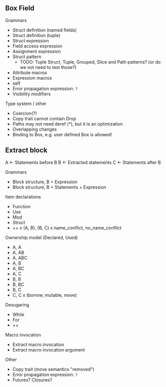 ## Box Field

Grammars
* Struct definition (named fields)
* Struct definition (tuple)
* Struct expression 
* Field access expression
* Assignment expression
* Struct pattern
  * TODO: Tuple Struct, Tuple, Grouped, Slice and Path patterns? (or do we not need to test those?)
* Attribute macros
* Expression macros
* self
* Error propagation expression: `?`
* Visibility modifiers

Type system / other
* Coercion(?)
* Copy trait cannot contain Drop
* Paths may not need deref (*), but it is an optimization
* Overlapping changes
* Binding to Box, e.g. user defined Box<T> is allowed!

## Extract block

A <- Statements before B
B <- Extracted statements 
C <- Statements after B 

Grammars
* Block structure, B = Expression
* Block structure, B = Statements + Expression

Item declarations
* Function
* Use
* Mod
* Struct
* ++
x (A, B), (B, C)
x name_conflict, no_name_conflict

Ownership model (Declared, Used)
* A, A
* A, AB
* A, ABC
* A, B
* A, BC
* A, C
* B, B
* B, BC
* B, C
* C, C
x (borrow, mutable, move)

Desugaring
* While
* For
* ++

Macro invocation
* Extract macro invocation
* Extract macro invocation argument

Other
* Copy trait (move semantics "removed")
* Error propagation expression: `?`
* Futures? Closures?
